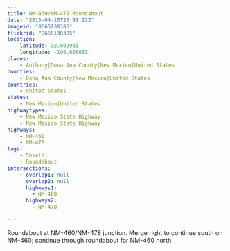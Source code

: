 ```yaml
---
title: NM-460/NM-478 Roundabout
date: "2013-04-15T23:01:22Z"
imageid: "8665138385"
flickrid: "8665138385"
location:
    latitude: 32.002981
    longitude: -106.606631
places:
    - Anthony|Dona Ana County|New Mexico|United States
counties:
    - Dona Ana County|New Mexico|United States
countries:
    - United States
states:
    - New Mexico|United States
highwaytypes:
    - New Mexico State Highway
    - New Mexico State Highway
highways:
    - NM-460
    - NM-478
tags:
    - Shield
    - Roundabout
intersections:
    - overlap1: null
      overlap2: null
      highways1:
        - NM-460
      highways2:
        - NM-478

---
```

Roundabout at NM-460/NM-478 junction.  Merge right to continue south on NM-460; continue through roundabout for NM-460 north.